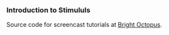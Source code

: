### Introduction to Stimululs

Source code for screencast tutorials at [Bright Octopus](http://brightoctopus.dev/).
